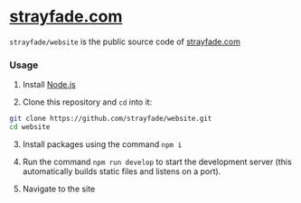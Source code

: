 # [**strayfade.com**](https://strayfade.com)

`strayfade/website` is the public source code of [strayfade.com](https://strayfade.com)

### Usage

1. Install [Node.js](https://nodejs.org/en/download/)

2. Clone this repository and `cd` into it:

```Bash
git clone https://github.com/strayfade/website.git
cd website
```

3. Install packages using the command `npm i`

4. Run the command `npm run develop` to start the development server (this automatically builds static files and listens on a port).

5. Navigate to the site
